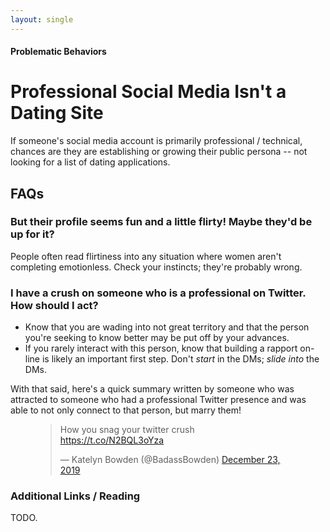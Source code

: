 ```yaml
---
layout: single
---
```


#### Problematic Behaviors

# Professional Social Media Isn't a Dating Site

If someone's social media account is primarily professional / technical, chances are they are establishing or growing their public persona -- not looking for a list of dating applications.

## FAQs

### But their profile seems fun and a little flirty! Maybe they'd be up for it?

People often read flirtiness into any situation where women aren't completing emotionless. Check your instincts; they're probably wrong.

### I have a crush on someone who is a professional on Twitter. How should I act?

* Know that you are wading into not great territory and that the person you're seeking to know better may be put off by your advances.
* If you rarely interact with this person, know that building a rapport on-line is likely an important first step. Don't *start* in the DMs; *slide into* the DMs.

With that said, here's a quick summary written by someone who was attracted to someone who had a professional Twitter presence and was able to not only connect to that person, but marry them!

<figure>
<blockquote class="twitter-tweet"><p lang="en" dir="ltr">How you snag your twitter crush <a href="https://t.co/N2BQL3oYza">https://t.co/N2BQL3oYza</a></p>&mdash; Katelyn Bowden (@BadassBowden) <a href="https://twitter.com/BadassBowden/status/1208958585272750080?ref_src=twsrc%5Etfw">December 23, 2019</a></blockquote> <script async src="https://platform.twitter.com/widgets.js" charset="utf-8"></script>
</figure>

### Additional Links / Reading

TODO.
